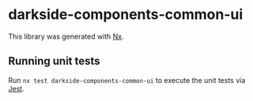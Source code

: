 # darkside-components-common-ui

This library was generated with [Nx](https://nx.dev).

## Running unit tests

Run `nx test darkside-components-common-ui` to execute the unit tests via [Jest](https://jestjs.io).
